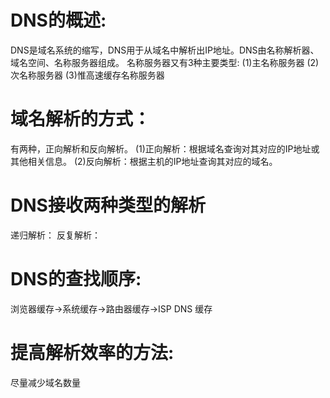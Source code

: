 # DNS的概述:
  DNS是域名系统的缩写，DNS用于从域名中解析出IP地址。DNS由名称解析器、域名空间、名称服务器组成。
  名称服务器又有3种主要类型:
    (1)主名称服务器
    (2)次名称服务器
    (3)惟高速缓存名称服务器

# 域名解析的方式：
 有两种，正向解析和反向解析。
 (1)正向解析：根据域名查询对其对应的IP地址或其他相关信息。
 (2)反向解析：根据主机的IP地址查询其对应的域名。

# DNS接收两种类型的解析
 递归解析：
 反复解析：

# DNS的查找顺序:
  浏览器缓存→系统缓存→路由器缓存→ISP DNS 缓存

# 提高解析效率的方法:
  尽量减少域名数量

